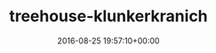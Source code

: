 ---
title:		"treehouse-klunkerkranich"
mediatype:		"upload"
description:		"TBC"
date:		"2016-08-25 19:57:10+00:00"
album:		"city"
filename:		"treehouse-klunkerkranich.md"
series:		""
cl_public_id:		"city/treehouse-klunkerkranich"
cl_version:		1497000461
format:		"tiff"
bytes:		6063904
width:		2560
height:		1440
exposure_mode:		"Auto"
program:		"Aperture-priority AE"
aperture:		"3.5"
focal_length:		"44.0 mm"
iso:		"50"
shutter_speed:		"1/40"
metering:		"Multi-segment"
flash:		"Off, Did not fire"
white_balance:		"Custom"
colour_temp:		"4900"
has_crop:		"false"
orientation:		"Horizontal (normal)"
camera_model:		"NIKON D800"
lens_info:		"24-70mm f/2.8"
artist:		"No artist info"
x_resolution:		"300"
y_resolution:		"300"
---